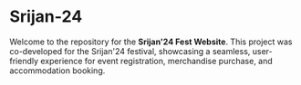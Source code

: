 # Srijan-24
Welcome to the repository for the **Srijan'24 Fest Website**. This project was co-developed for the Srijan'24 festival, showcasing a seamless, user-friendly experience for event registration, merchandise purchase, and accommodation booking. 
